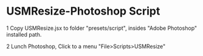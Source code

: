# USMResize-Photoshop Script

1 Copy USMResize.jsx to folder "presets/script",  insides "Adobe Photoshop"  installed path.


2 Lunch Photoshop, Click to a menu "File>Scripts>USMResize"
